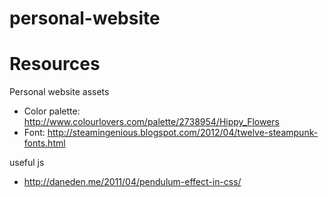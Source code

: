 personal-website
================

# Resources

Personal website assets
* Color palette: http://www.colourlovers.com/palette/2738954/Hippy_Flowers
* Font: http://steamingenious.blogspot.com/2012/04/twelve-steampunk-fonts.html

useful js
* http://daneden.me/2011/04/pendulum-effect-in-css/